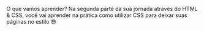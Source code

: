 O que vamos aprender?
Na segunda parte da sua jornada através do HTML & CSS, você vai aprender na prática como utilizar CSS para deixar suas páginas no estilo 😎
